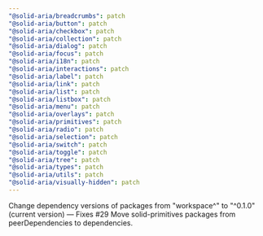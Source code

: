 ```yaml
---
"@solid-aria/breadcrumbs": patch
"@solid-aria/button": patch
"@solid-aria/checkbox": patch
"@solid-aria/collection": patch
"@solid-aria/dialog": patch
"@solid-aria/focus": patch
"@solid-aria/i18n": patch
"@solid-aria/interactions": patch
"@solid-aria/label": patch
"@solid-aria/link": patch
"@solid-aria/list": patch
"@solid-aria/listbox": patch
"@solid-aria/menu": patch
"@solid-aria/overlays": patch
"@solid-aria/primitives": patch
"@solid-aria/radio": patch
"@solid-aria/selection": patch
"@solid-aria/switch": patch
"@solid-aria/toggle": patch
"@solid-aria/tree": patch
"@solid-aria/types": patch
"@solid-aria/utils": patch
"@solid-aria/visually-hidden": patch
---
```


Change dependency versions of packages from "workspace^" to "^0.1.0" (current version) — Fixes #29
Move solid-primitives packages from peerDependencies to dependencies.
